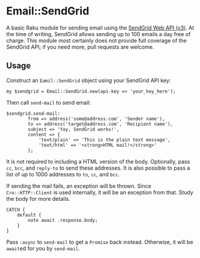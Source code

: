 # Email::SendGrid

A basic Raku module for sending email using the [SendGrid Web API (v3)](https://sendgrid.com/docs/API_Reference/api_v3.html).
At the time of writing, SendGrid allows sending up to 100 emails a day free
of charge. This module most certainly does not provide full coverage of the
SendGrid API; if you need more, pull requests are welcome.

## Usage

Construct an `Eamil::SendGrid` object using your SendGrid API key:

```
my $sendgrid = Email::SendGrid.new(api-key => 'your_key_here');
```

Then call `send-mail` to send email:

```
$sendgrid.send-mail:
        from => address('some@address.com', 'Sender name'),
        to => address('target@address.com', 'Recipient name'),
        subject => 'Yay, SendGrid works!',
        content => {
            'text/plain' => 'This is the plain text message',
            'text/html' => '<strong>HTML mail!</strong>'
        };
```

It is not required to including a HTML version of the body. Optionally, pass
`cc`, `bcc`, and `reply-to` to send these addresses. It is also possible to
pass a list of up to 1000 addresses to `to`, `cc`, and `bcc`. 

If sending the mail fails, an exception will be thrown. Since `Cro::HTTP::Client`
is used internally, it will be an exception from that. Study the body for more
details.

```
CATCH {
    default {
        note await .response.body;
    }
}
``` 

Pass `:async` to `send-mail` to get a `Promise` back instead. Otherwise, it will
be `await`ed for you by `send-mail`.

